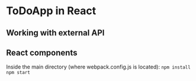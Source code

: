 # ToDoApp in React

## Working with external API
## React components


Inside the main directory (where webpack.config.js is located):
`npm install` `npm start`